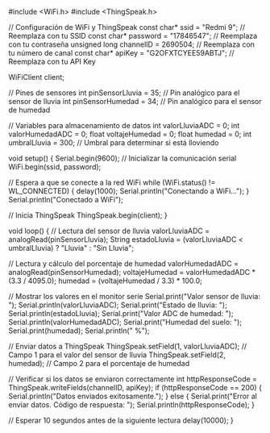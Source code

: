 #include <WiFi.h>
#include <ThingSpeak.h>

// Configuración de WiFi y ThingSpeak
const char* ssid = "Redmi 9";              // Reemplaza con tu SSID
const char* password = "17846547";         // Reemplaza con tu contraseña
unsigned long channelID = 2690504;         // Reemplaza con tu número de canal
const char* apiKey = "G2OFXTCYEE59ABTJ";   // Reemplaza con tu API Key

WiFiClient client;

// Pines de sensores
int pinSensorLluvia = 35;    // Pin analógico para el sensor de lluvia
int pinSensorHumedad = 34;   // Pin analógico para el sensor de humedad

// Variables para almacenamiento de datos
int valorLluviaADC = 0;
int valorHumedadADC = 0;
float voltajeHumedad = 0;
float humedad = 0;
int umbralLluvia = 300;      // Umbral para determinar si está lloviendo

void setup() {
  Serial.begin(9600); // Inicializar la comunicación serial
  WiFi.begin(ssid, password);

  // Espera a que se conecte a la red WiFi
  while (WiFi.status() != WL_CONNECTED) {
    delay(1000);
    Serial.println("Conectando a WiFi...");
  }
  Serial.println("Conectado a WiFi");

  // Inicia ThingSpeak
  ThingSpeak.begin(client);
}

void loop() {
  // Lectura del sensor de lluvia
  valorLluviaADC = analogRead(pinSensorLluvia);
  String estadoLluvia = (valorLluviaADC < umbralLluvia) ? "Lluvia" : "Sin Lluvia";

  // Lectura y cálculo del porcentaje de humedad
  valorHumedadADC = analogRead(pinSensorHumedad);
  voltajeHumedad = valorHumedadADC * (3.3 / 4095.0);
  humedad = (voltajeHumedad / 3.3) * 100.0;

  // Mostrar los valores en el monitor serie
  Serial.print("Valor sensor de lluvia: ");
  Serial.println(valorLluviaADC);
  Serial.print("Estado de lluvia: ");
  Serial.println(estadoLluvia);
  Serial.print("Valor ADC de humedad: ");
  Serial.println(valorHumedadADC);
  Serial.print("Humedad del suelo: ");
  Serial.print(humedad);
  Serial.println(" %");

  // Enviar datos a ThingSpeak
  ThingSpeak.setField(1, valorLluviaADC);    // Campo 1 para el valor del sensor de lluvia
  ThingSpeak.setField(2, humedad);           // Campo 2 para el porcentaje de humedad

  // Verificar si los datos se enviaron correctamente
  int httpResponseCode = ThingSpeak.writeFields(channelID, apiKey);
  if (httpResponseCode == 200) {
    Serial.println("Datos enviados exitosamente.");
  } else {
    Serial.print("Error al enviar datos. Código de respuesta: ");
    Serial.println(httpResponseCode);
  }

  // Esperar 10 segundos antes de la siguiente lectura
  delay(10000);
}

